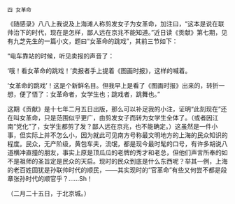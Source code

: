     四 女革命 

   《随感录》八八上我说及上海滩人称剪发女子为女革命，加注曰，“这本是说在联帅治下的时代，现在是怎样，鄙人远在京兆不能知道。”近日读《贡献》第七期，见有九芝先生的一篇小文，题曰“女革命的跳戏”，其前三节如下：

   “电车靠站的时候，听见卖报的声音了：

   ‘哦！看女革命的跳戏！’卖报者手上提着《图画时报》，这样的喊着。

   ‘女革命的跳戏’！这是个新鲜名目。但我早上是看了《图画时报》出来的，转折一想，便了悟了：女革命者，女学生也；跳戏者，跳舞也。”

   这期《贡献》是十七年二月五日出版，那么可以补足我的小注，证明“此刻现在”还在叫女革命，只是范围似乎更广，由剪发女子而转为女学生全体了。（或者因江南“党化”了，女学生都剪了发？鄙人远在京兆，也不能确定。）这虽然是一件小事，但实际上并不怎么小，因为就此可见南方号称最文明地方的上海的民众知识的程度。民众，无产阶级，黄包车夫，流氓，都是现今最时髦的口号，有许多胡说八道横冲直撞的朋友，事实上原是顶瓜瓜的老牌的秀才和老总，但他们声言所奉的如不是祖师的圣旨定是民众的天启。现时的民众到底是什么东西呢？举其一例，上海的老百姓固犹是孙联帅时代的顺民，——其实现时的“官革命”有些又何尝不都是段章张孙时代的顺官乎？……Sh！

   （二月二十五日，于北京城。）

